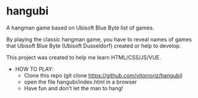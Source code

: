 # hangubi
A hangman game based on Ubisoft Blue Byte list of games.

By playing the classic hangman game, you have to reveal names of games that Ubisoft Blue Byte (Ubisoft Dusseldorf) created or help to develop.

This project was created to help me learn HTML/CSS/JS/VUE.


- HOW TO PLAY: 
	- Clone this repo (git clone https://github.com/vitorroriz/hangubi)
	- open the file hangubi/index.html in a browser
	- Have fun and don't let the man to hang!

